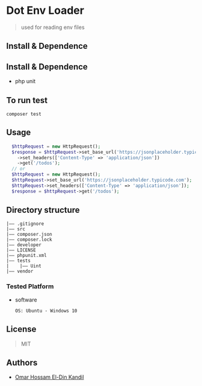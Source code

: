 # Dot Env Loader
> used for reading env files
## Install & Dependence

## Install & Dependence

- php unit

## To run test

  ```text
  composer test
  ```

## Usage

```php
  $httpRequest = new HttpRequest();
  $response = $httpRequest->set_base_url('https://jsonplaceholder.typicode.com')
    ->set_headers(['Content-Type' => 'application/json'])
    ->get('/todos');
  // or
  $httpRequest = new HttpRequest();
  $httpRequest->set_base_url('https://jsonplaceholder.typicode.com');
  $httpRequest->set_headers(['Content-Type' => 'application/json']);
  $response = $httpRequest->get('/todos');
````
## Directory structure

```tree
|—— .gitignore
|—— src
|—— composer.json
|—— composer.lock
|—— developer
|—— LICENSE
|—— phpunit.xml
|—— tests
|    |—— Uint
|—— vendor
```

### Tested Platform

- software

  ```text
  OS: Ubuntu - Windows 10
  ```

## License

 > MIT

## Authors

- [Omar Hossam El-Din Kandil](https://www.linkedin.com/in/omar-hossameldin-kandil-74633a1bb/)
